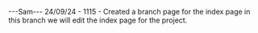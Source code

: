 ---Sam--- 24/09/24 - 1115 - Created a branch page for the index page in this branch we will edit the index page for the project.
